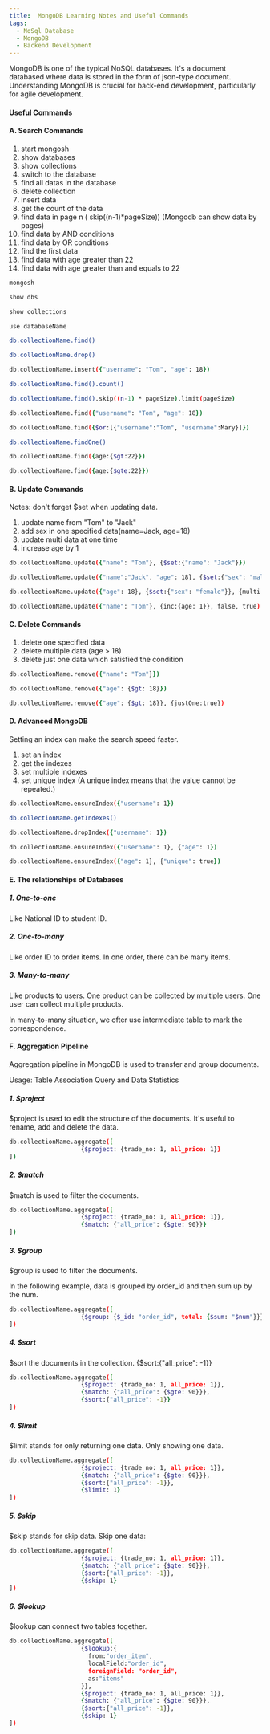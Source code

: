 ```yaml
---
title:  MongoDB Learning Notes and Useful Commands
tags:
  - NoSql Database
  - MongoDB
  - Backend Development
---
```


MongoDB is one of the typical NoSQL databases. It's a document databased where data is stored in the form of json-type 
document. Understanding MongoDB is crucial for back-end development, particularly for agile development.

<!--more-->

#### Useful Commands

#### A. Search Commands

1. start mongosh
2. show databases
3. show collections
3. switch to the database
4. find all datas in the database
5. delete collection
6. insert data
7. get the count of the data
8. find data in page n ( skip((n-1)*pageSize)) (Mongodb can show data by pages)
9. find data by AND conditions
10. find data by OR conditions
11. find the first data
12. find data with age greater than 22
13. find data with age greater than and equals to 22
```zsh
mongosh

show dbs

show collections

use databaseName

db.collectionName.find()

db.collectionName.drop()

db.collectionName.insert({"username": "Tom", "age": 18})

db.collectionName.find().count()

db.collectionName.find().skip((n-1) * pageSize).limit(pageSize)

db.collectionName.find({"username": "Tom", "age": 18})

db.collectionName.find({$or:[{"username":"Tom", "username":Mary}]})

db.collectionName.findOne()

db.collectionName.find({age:{$gt:22}})

db.collectionName.find({age:{$gte:22}})

```


#### B. Update Commands
Notes: don't forget $set when updating data.
1. update name from "Tom" to "Jack"
2. add sex in one specified data(name=Jack, age=18)
3. update multi data at one time
4. increase age by 1
```zsh
db.collectionName.update({"name": "Tom"}, {$set:{"name": "Jack"}})

db.collectionName.update({"name":"Jack", "age": 18}, {$set:{"sex": "male"}})

db.collectionName.update({"age": 18}, {$set:{"sex": "female"}}, {multi:true})

db.collectionName.update({"name": "Tom"}, {inc:{age: 1}}, false, true)
```

#### C. Delete Commands
1. delete one specified data
2. delete multiple data (age > 18)
3. delete just one data which satisfied the condition

```zsh
db.collectionName.remove({"name": "Tom"}})

db.collectionName.remove({"age": {$gt: 18}})

db.collectionName.remove({"age": {$gt: 18}}, {justOne:true})
```

#### D. Advanced MongoDB
Setting an index can make the search speed faster.
1. set an index
2. get the indexes
3. set multiple indexes
4. set unique index (A unique index means that the value cannot be repeated.)
```zsh
db.collectionName.ensureIndex({"username": 1})

db.collectionName.getIndexes()

db.collectionName.dropIndex({"username": 1})

db.collectionName.ensureIndex({"username": 1}, {"age": 1})

db.collectionName.ensureIndex({"age": 1}, {"unique": true})
```

#### E. The relationships of Databases
##### 1. One-to-one
Like National ID to student ID.

##### 2. One-to-many
Like order ID to order items. In one order, there can be many items.


##### 3. Many-to-many
Like products to users. One product can be collected by multiple users. 
One user can collect multiple products. 

In many-to-many situation, we ofter use intermediate table to mark the correspondence.

#### F. Aggregation Pipeline
Aggregation pipeline in MongoDB is used to transfer and group documents.

Usage: Table Association Query and Data Statistics

##### 1. $project
$project is used to edit the structure of the documents. It's useful to rename, add and delete the data.

```zsh
db.collectionName.aggregate([
                    {$project: {trade_no: 1, all_price: 1}}
])
```

##### 2. $match
$match is used to filter the documents.

```zsh
db.collectionName.aggregate([
                    {$project: {trade_no: 1, all_price: 1}},
                    {$match: {"all_price": {$gte: 90}}}
])
```

##### 3. $group
$group is used to filter the documents.

In the following example, data is grouped by order_id and then sum up by the num.
```zsh
db.collectionName.aggregate([
                    {$group: {$_id: "order_id", total: {$sum: "$num"}}},
])
```

##### 4. $sort
$sort the documents in the collection.
{$sort:{"all_price": -1}} 
```zsh
db.collectionName.aggregate([
                    {$project: {trade_no: 1, all_price: 1}},
                    {$match: {"all_price": {$gte: 90}}},
                    {$sort:{"all_price": -1}}
])
```

##### 4. $limit
$limit stands for only returning one data.
Only showing one data.
```zsh
db.collectionName.aggregate([
                    {$project: {trade_no: 1, all_price: 1}},
                    {$match: {"all_price": {$gte: 90}}},
                    {$sort:{"all_price": -1}},
                    {$limit: 1}
])
```

##### 5. $skip
$skip stands for skip data.
Skip one data:
```zsh
db.collectionName.aggregate([
                    {$project: {trade_no: 1, all_price: 1}},
                    {$match: {"all_price": {$gte: 90}}},
                    {$sort:{"all_price": -1}},
                    {$skip: 1}
])
```

##### 6. $lookup
$lookup can connect two tables together.

```zsh
db.collectionName.aggregate([
                    {$lookup:{
                      from:"order_item",
                      localField:"order_id",
                      foreignField: "order_id",
                      as:"items"
                    }},
                    {$project: {trade_no: 1, all_price: 1}},
                    {$match: {"all_price": {$gte: 90}}},
                    {$sort:{"all_price": -1}},
                    {$skip: 1}
])
```






